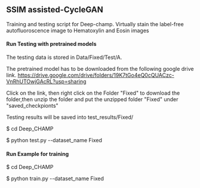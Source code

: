 
## SSIM assisted-CycleGAN
Training and testing script for Deep-champ. 
Virtually stain the label-free autofluoroscence image to Hematoxylin and Eosin images

#### Run Testing with pretrained models
The testing data is stored in Data/Fixed/Test/A.

The pretrained model has to be downloaded from the following google drive link.
https://drive.google.com/drive/folders/19K7tGo4eQ0cQUACzc-VnRhUTOwjGAcRL?usp=sharing

Click on the link, then right click on the Folder "Fixed" to download the folder,then unzip the folder and put the unzipped folder "Fixed" under "saved_checkpionts"

Testing results will be saved into test_results/Fixed/

$ cd Deep_CHAMP

$ python test.py --dataset_name Fixed



#### Run Example for training
$ cd Deep_CHAMP

$ python train.py --dataset_name Fixed
